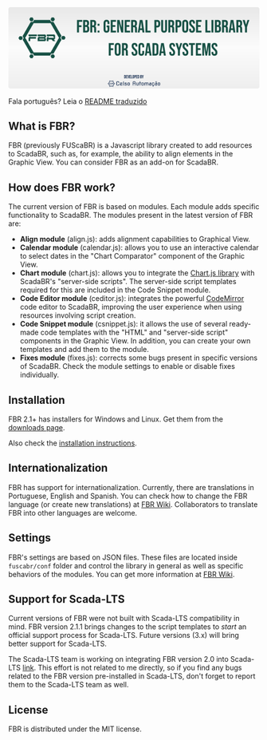 ![FBR](https://raw.githubusercontent.com/celsou/fuscabr/master/fuscabr/templates/internal/fbr.png)


Fala português? Leia o [README traduzido](README_pt.md)

## What is FBR?
FBR (previously FUScaBR) is a Javascript library created to add resources to ScadaBR, such as, for example, the ability to align elements in the Graphic View. You can consider FBR as an add-on for ScadaBR.

## How does FBR work?
The current version of FBR is based on modules. Each module adds specific functionality to ScadaBR. The modules present in the latest version of FBR are:
- **Align module** (align.js): adds alignment capabilities to Graphical View.
- **Calendar module** (calendar.js): allows you to use an interactive calendar to select dates in the "Chart Comparator" component of the Graphic View.
- **Chart module** (chart.js): allows you to integrate the [Chart.js library](https://www.chartjs.org/) with ScadaBR's "server-side scripts". The server-side script templates required for this are included in the Code Snippet module.
- **Code Editor module** (ceditor.js): integrates the powerful [CodeMirror](https://codemirror.net/) code editor to ScadaBR, improving the user experience when using resources involving script creation.
- **Code Snippet module** (csnippet.js): it allows the use of several ready-made code templates with the "HTML" and "server-side script" components in the Graphic View. In addition, you can create your own templates and add them to the module. 
- **Fixes module** (fixes.js): corrects some bugs present in specific versions of ScadaBR. Check the module settings to enable or disable fixes individually.

## Installation
FBR 2.1+ has installers for Windows and Linux. Get them from the [downloads page](https://github.com/celsou/fuscabr/releases/latest/).

Also check the [installation instructions](https://github.com/celsou/fuscabr/wiki/Installation).

## Internationalization
FBR has support for internationalization. Currently, there are translations in Portuguese, English and Spanish. You can check how to change the FBR language (or create new translations) at [FBR Wiki](https://github.com/celsou/fuscabr/wiki/FUScaBR-localization). Collaborators to translate FBR into other languages are welcome.

## Settings
FBR's settings are based on JSON files. These files are located inside `fuscabr/conf` folder and control the library in general as well as specific behaviors of the modules. You can get more information at [FBR Wiki](https://github.com/celsou/fuscabr/wiki/FUScaBR-settings).

## Support for Scada-LTS
Current versions of FBR were not built with Scada-LTS compatibility in mind. FBR version 2.1.1 brings changes to the script templates to _start_ an official support process for Scada-LTS. Future versions (3.x) will bring better support for Scada-LTS.

The Scada-LTS team is working on integrating FBR version 2.0 into Scada-LTS [link](https://github.com/SCADA-LTS/Scada-LTS/releases/tag/v2.7.8). This effort is not related to me directly, so if you find any bugs related to the FBR version pre-installed in Scada-LTS, don't forget to report them to the Scada-LTS team as well.

## License
FBR is distributed under the MIT license.
